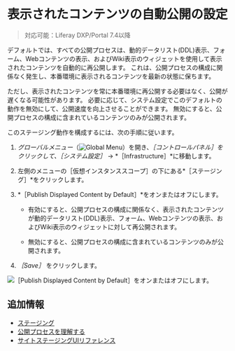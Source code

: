 # 表示されたコンテンツの自動公開の設定

> 対応可能：Liferay DXP/Portal 7.4以降

デフォルトでは、すべての公開プロセスは、動的データリスト(DDL)表示、フォーム、Webコンテンツの表示、およびWiki表示のウィジェットを使用して表示されたコンテンツを自動的に再公開します。 これは、公開プロセスの構成に関係なく発生し、本番環境に表示されるコンテンツを最新の状態に保ちます。

ただし、表示されたコンテンツを常に本番環境に再公開する必要はなく、公開が遅くなる可能性があります。 必要に応じて、システム設定でこのデフォルトの動作を無効にして、公開速度を向上させることができます。 無効にすると、公開プロセスの構成に含まれているコンテンツのみが公開されます。

このステージング動作を構成するには、次の手順に従います。

1. *グローバルメニュー*（![Global Menu](../../../images/icon-applications-menu.png)）を開き、*［コントロールパネル］*をクリックして、*［システム設定］* &rarr; *［Infrastructure］*に移動します。

1. 左側のメニューの［仮想インスタンススコープ］の下にある*［ステージング］*をクリックします。

1. *［Publish Displayed Content by Default］*をオンまたはオフにします。

   * 有効にすると、公開プロセスの構成に関係なく、表示されたコンテンツが動的データリスト(DDL)表示、フォーム、Webコンテンツの表示、およびWiki表示のウィジェットに対して再公開されます。

   * 無効にすると、公開プロセスの構成に含まれているコンテンツのみが公開されます。

1. *［Save］* をクリックします。

![［Publish Displayed Content by Default］をオンまたはオフにします。](./configuring-automatic-publishing-of-displayed-content/images/01.png)

## 追加情報

* [ステージング](../staging.md)
* [公開プロセスを理解する](./understanding-the-publishing-process.md)
* [サイトステージングUIリファレンス](./site-staging-ui-reference.md)
